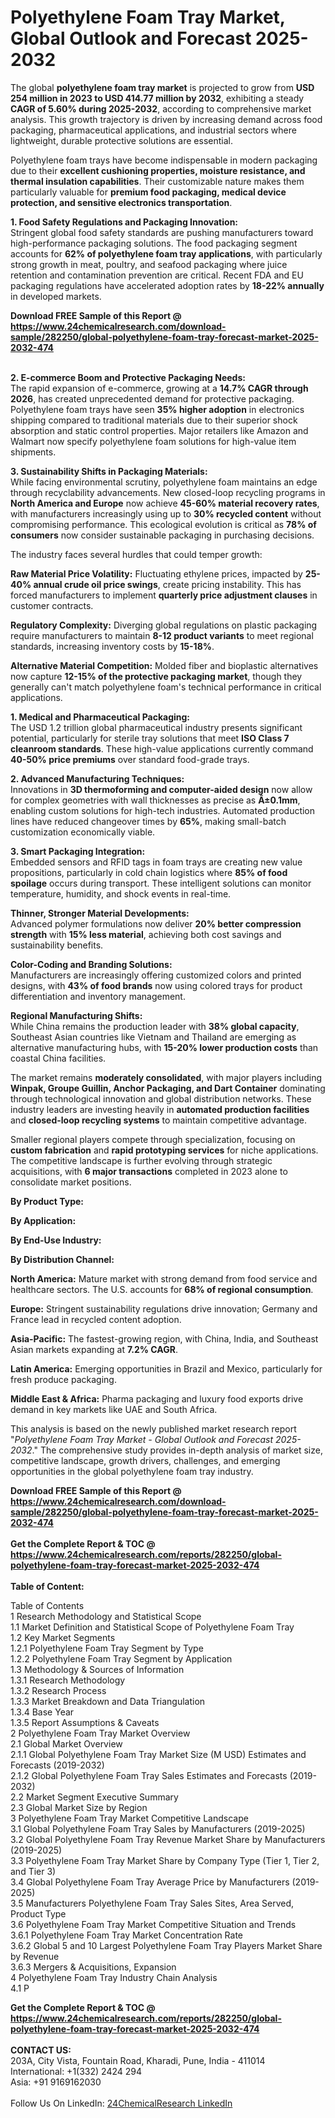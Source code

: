 <h1>Polyethylene Foam Tray Market, Global Outlook and Forecast 2025-2032</h1><p>The global <strong>polyethylene foam tray market</strong> is projected to grow from <strong>USD 254 million in 2023 to USD 414.77 million by 2032</strong>, exhibiting a steady <strong>CAGR of 5.60% during 2025-2032</strong>, according to comprehensive market analysis. This growth trajectory is driven by increasing demand across food packaging, pharmaceutical applications, and industrial sectors where lightweight, durable protective solutions are essential.</p><p>Polyethylene foam trays have become indispensable in modern packaging due to their <strong>excellent cushioning properties, moisture resistance, and thermal insulation capabilities</strong>. Their customizable nature makes them particularly valuable for <strong>premium food packaging, medical device protection, and sensitive electronics transportation</strong>.</p><p><strong>1. Food Safety Regulations and Packaging Innovation:</strong><br>
Stringent global food safety standards are pushing manufacturers toward high-performance packaging solutions. The food packaging segment accounts for <strong>62% of polyethylene foam tray applications</strong>, with particularly strong growth in meat, poultry, and seafood packaging where juice retention and contamination prevention are critical. Recent FDA and EU packaging regulations have accelerated adoption rates by <strong>18-22% annually</strong> in developed markets.</p><div><b>Download FREE Sample of this Report @ 
            <a href="https://www.24chemicalresearch.com/download-sample/282250/global-polyethylene-foam-tray-forecast-market-2025-2032-474">
            https://www.24chemicalresearch.com/download-sample/282250/global-polyethylene-foam-tray-forecast-market-2025-2032-474</a></b></div><br><p><strong>2. E-commerce Boom and Protective Packaging Needs:</strong><br>
The rapid expansion of e-commerce, growing at a <strong>14.7% CAGR through 2026</strong>, has created unprecedented demand for protective packaging. Polyethylene foam trays have seen <strong>35% higher adoption</strong> in electronics shipping compared to traditional materials due to their superior shock absorption and static control properties. Major retailers like Amazon and Walmart now specify polyethylene foam solutions for high-value item shipments.</p><p><strong>3. Sustainability Shifts in Packaging Materials:</strong><br>
While facing environmental scrutiny, polyethylene foam maintains an edge through recyclability advancements. New closed-loop recycling programs in <strong>North America and Europe</strong> now achieve <strong>45-60% material recovery rates</strong>, with manufacturers increasingly using up to <strong>30% recycled content</strong> without compromising performance. This ecological evolution is critical as <strong>78% of consumers</strong> now consider sustainable packaging in purchasing decisions.</p><p>The industry faces several hurdles that could temper growth:</p><p><strong>Raw Material Price Volatility:</strong> Fluctuating ethylene prices, impacted by <strong>25-40% annual crude oil price swings</strong>, create pricing instability. This has forced manufacturers to implement <strong>quarterly price adjustment clauses</strong> in customer contracts.</p><p><strong>Regulatory Complexity:</strong> Diverging global regulations on plastic packaging require manufacturers to maintain <strong>8-12 product variants</strong> to meet regional standards, increasing inventory costs by <strong>15-18%</strong>.</p><p><strong>Alternative Material Competition:</strong> Molded fiber and bioplastic alternatives now capture <strong>12-15% of the protective packaging market</strong>, though they generally can't match polyethylene foam's technical performance in critical applications.</p><p><strong>1. Medical and Pharmaceutical Packaging:</strong><br>
The USD 1.2 trillion global pharmaceutical industry presents significant potential, particularly for sterile tray solutions that meet <strong>ISO Class 7 cleanroom standards</strong>. These high-value applications currently command <strong>40-50% price premiums</strong> over standard food-grade trays.</p><p><strong>2. Advanced Manufacturing Techniques:</strong><br>
Innovations in <strong>3D thermoforming and computer-aided design</strong> now allow for complex geometries with wall thicknesses as precise as <strong>Â±0.1mm</strong>, enabling custom solutions for high-tech industries. Automated production lines have reduced changeover times by <strong>65%</strong>, making small-batch customization economically viable.</p><p><strong>3. Smart Packaging Integration:</strong><br>
Embedded sensors and RFID tags in foam trays are creating new value propositions, particularly in cold chain logistics where <strong>85% of food spoilage</strong> occurs during transport. These intelligent solutions can monitor temperature, humidity, and shock events in real-time.</p><p><strong>Thinner, Stronger Material Developments:</strong><br>
Advanced polymer formulations now deliver <strong>20% better compression strength</strong> with <strong>15% less material</strong>, achieving both cost savings and sustainability benefits.</p><p><strong>Color-Coding and Branding Solutions:</strong><br>
Manufacturers are increasingly offering customized colors and printed designs, with <strong>43% of food brands</strong> now using colored trays for product differentiation and inventory management.</p><p><strong>Regional Manufacturing Shifts:</strong><br>
While China remains the production leader with <strong>38% global capacity</strong>, Southeast Asian countries like Vietnam and Thailand are emerging as alternative manufacturing hubs, with <strong>15-20% lower production costs</strong> than coastal China facilities.</p><p>The market remains <strong>moderately consolidated</strong>, with major players including <strong>Winpak, Groupe Guillin, Anchor Packaging, and Dart Container</strong> dominating through technological innovation and global distribution networks. These industry leaders are investing heavily in <strong>automated production facilities</strong> and <strong>closed-loop recycling systems</strong> to maintain competitive advantage.</p><p>Smaller regional players compete through specialization, focusing on <strong>custom fabrication</strong> and <strong>rapid prototyping services</strong> for niche applications. The competitive landscape is further evolving through strategic acquisitions, with <strong>6 major transactions</strong> completed in 2023 alone to consolidate market positions.</p><p><strong>By Product Type:</strong></p><p><strong>By Application:</strong></p><p><strong>By End-Use Industry:</strong></p><p><strong>By Distribution Channel:</strong></p><p><strong>North America:</strong> Mature market with strong demand from food service and healthcare sectors. The U.S. accounts for <strong>68% of regional consumption</strong>.</p><p><strong>Europe:</strong> Stringent sustainability regulations drive innovation; Germany and France lead in recycled content adoption.</p><p><strong>Asia-Pacific:</strong> The fastest-growing region, with China, India, and Southeast Asian markets expanding at <strong>7.2% CAGR</strong>.</p><p><strong>Latin America:</strong> Emerging opportunities in Brazil and Mexico, particularly for fresh produce packaging.</p><p><strong>Middle East &amp; Africa:</strong> Pharma packaging and luxury food exports drive demand in key markets like UAE and South Africa.</p><p>This analysis is based on the newly published market research report "<em>Polyethylene Foam Tray Market - Global Outlook and Forecast 2025-2032</em>." The comprehensive study provides in-depth analysis of market size, competitive landscape, growth drivers, challenges, and emerging opportunities in the global polyethylene foam tray industry.</p><div><b>Download FREE Sample of this Report @ 
            <a href="https://www.24chemicalresearch.com/download-sample/282250/global-polyethylene-foam-tray-forecast-market-2025-2032-474">
            https://www.24chemicalresearch.com/download-sample/282250/global-polyethylene-foam-tray-forecast-market-2025-2032-474</a></b></div><br><div><b>Get the Complete Report & TOC @ 
            <a href="https://www.24chemicalresearch.com/reports/282250/global-polyethylene-foam-tray-forecast-market-2025-2032-474">
            https://www.24chemicalresearch.com/reports/282250/global-polyethylene-foam-tray-forecast-market-2025-2032-474</a></b></div><br>
            <b>Table of Content:</b><p>Table of Contents<br />
1 Research Methodology and Statistical Scope<br />
1.1 Market Definition and Statistical Scope of Polyethylene Foam Tray<br />
1.2 Key Market Segments<br />
1.2.1 Polyethylene Foam Tray Segment by Type<br />
1.2.2 Polyethylene Foam Tray Segment by Application<br />
1.3 Methodology & Sources of Information<br />
1.3.1 Research Methodology<br />
1.3.2 Research Process<br />
1.3.3 Market Breakdown and Data Triangulation<br />
1.3.4 Base Year<br />
1.3.5 Report Assumptions & Caveats<br />
2 Polyethylene Foam Tray Market Overview<br />
2.1 Global Market Overview<br />
2.1.1 Global Polyethylene Foam Tray Market Size (M USD) Estimates and Forecasts (2019-2032)<br />
2.1.2 Global Polyethylene Foam Tray Sales Estimates and Forecasts (2019-2032)<br />
2.2 Market Segment Executive Summary<br />
2.3 Global Market Size by Region<br />
3 Polyethylene Foam Tray Market Competitive Landscape<br />
3.1 Global Polyethylene Foam Tray Sales by Manufacturers (2019-2025)<br />
3.2 Global Polyethylene Foam Tray Revenue Market Share by Manufacturers (2019-2025)<br />
3.3 Polyethylene Foam Tray Market Share by Company Type (Tier 1, Tier 2, and Tier 3)<br />
3.4 Global Polyethylene Foam Tray Average Price by Manufacturers (2019-2025)<br />
3.5 Manufacturers Polyethylene Foam Tray Sales Sites, Area Served, Product Type<br />
3.6 Polyethylene Foam Tray Market Competitive Situation and Trends<br />
3.6.1 Polyethylene Foam Tray Market Concentration Rate<br />
3.6.2 Global 5 and 10 Largest Polyethylene Foam Tray Players Market Share by Revenue<br />
3.6.3 Mergers & Acquisitions, Expansion<br />
4 Polyethylene Foam Tray Industry Chain Analysis<br />
4.1 P</p><div><b>Get the Complete Report & TOC @ 
            <a href="https://www.24chemicalresearch.com/reports/282250/global-polyethylene-foam-tray-forecast-market-2025-2032-474">
            https://www.24chemicalresearch.com/reports/282250/global-polyethylene-foam-tray-forecast-market-2025-2032-474</a></b></div><br><b>CONTACT US:</b><br>
            203A, City Vista, Fountain Road, Kharadi, Pune, India - 411014<br>
            International: +1(332) 2424 294<br>
            Asia: +91 9169162030 <br><br>
            Follow Us On LinkedIn: <a href="https://www.linkedin.com/company/24chemicalresearch/">24ChemicalResearch LinkedIn</a>